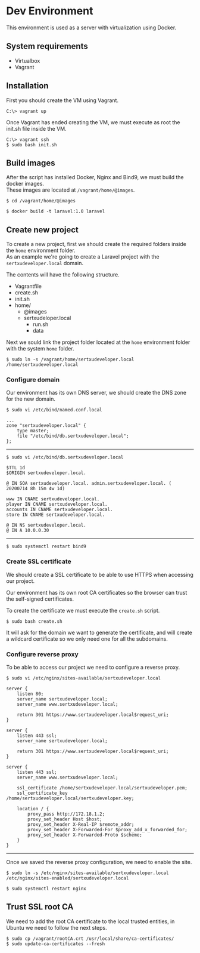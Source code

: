 # Dev Environment

This environment is used as a server with virtualization using Docker.

## System requirements

- Virtualbox
- Vagrant

## Installation

First you should create the VM using Vagrant.

```
C:\> vagrant up
```

Once Vagrant has ended creating the VM, we must execute as root the init.sh file inside the VM.

```
C:\> vagrant ssh
$ sudo bash init.sh
```

## Build images

After the script has installed Docker, Nginx and Bind9, we must build the docker images.<br>
These images are located at `/vagrant/home/@images`.

```
$ cd /vagrant/home/@images

$ docker build -t laravel:1.0 laravel
```


## Create new project

To create a new project, first we should create the required folders inside the `home` environment folder.<br>
As an example we're going to create a Laravel project with the `sertxudeveloper.local` domain.

The contents will have the following structure.

- Vagrantfile
- create.sh
- init.sh
- home/
  - @images
  - sertxudeloper.local
    - run.sh
    - data

Next we sould link the project folder located at the `home` environment folder with the system `home` folder.

```
$ sudo ln -s /vagrant/home/sertxudeveloper.local /home/sertxudeveloper.local
```

### Configure domain

Our environment has its own DNS server, we should create the DNS zone for the new domain.

```
$ sudo vi /etc/bind/named.conf.local
```

```
...
zone "sertxudeveloper.local" {
    type master;
    file "/etc/bind/db.sertxudeveloper.local";
};
```

-----

```
$ sudo vi /etc/bind/db.sertxudeveloper.local
```

```
$TTL 1d
$ORIGIN sertxudeveloper.local.

@ IN SOA sertxudeveloper.local. admin.sertxudeveloper.local. (
20200714 8h 15m 4w 1d)

www IN CNAME sertxudeveloper.local.
player IN CNAME sertxudeveloper.local.
accounts IN CNAME sertxudeveloper.local.
store IN CNAME sertxudeveloper.local.

@ IN NS sertxudeveloper.local.
@ IN A 10.0.0.30
```

-----

```
$ sudo systemctl restart bind9
```

### Create SSL certificate

We should create a SSL certificate to be able to use HTTPS when accessing our project.

Our environment has its own root CA certificates so the browser can trust the self-signed certificates.

To create the certificate we must execute the `create.sh` script.

```
$ sudo bash create.sh
```

It will ask for the domain we want to generate the certificate, and will create a wildcard certificate so we only need one for all the subdomains.


### Configure reverse proxy

To be able to access our project we need to configure a reverse proxy.

```
$ sudo vi /etc/nginx/sites-available/sertxudeveloper.local
```

```nginx
server {
    listen 80;
    server_name sertxudeveloper.local;
    server_name www.sertxudeveloper.local;

    return 301 https://www.sertxudeveloper.local$request_uri;
}

server {
    listen 443 ssl;
    server_name sertxudeveloper.local;

    return 301 https://www.sertxudeveloper.local$request_uri;
}

server {
    listen 443 ssl;
    server_name www.sertxudeveloper.local;

    ssl_certificate /home/sertxudeveloper.local/sertxudeveloper.pem;
    ssl_certificate_key /home/sertxudeveloper.local/sertxudeveloper.key;

    location / {
        proxy_pass http://172.18.1.2;
        proxy_set_header Host $host;
        proxy_set_header X-Real-IP $remote_addr;
        proxy_set_header X-Forwarded-For $proxy_add_x_forwarded_for;
        proxy_set_header X-Forwarded-Proto $scheme;
    }
}
```

-----

Once we saved the reverse proxy configuration, we need to enable the site.

```
$ sudo ln -s /etc/nginx/sites-available/sertxudeveloper.local /etc/nginx/sites-enabled/sertxudeveloper.local
```

```
$ sudo systemctl restart nginx
```

## Trust SSL root CA

We need to add the root CA certificate to the local trusted entities, in Ubuntu we need to follow the next steps.

```
$ sudo cp /vagrant/rootCA.crt /usr/local/share/ca-certificates/
$ sudo update-ca-certificates --fresh
```

